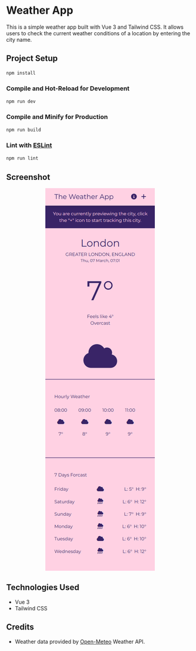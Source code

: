 # Weather App

This is a simple weather app built with Vue 3 and Tailwind CSS. It allows users to check the current weather conditions of a location by entering the city name. 

## Project Setup

```sh
npm install
```

### Compile and Hot-Reload for Development

```sh
npm run dev
```

### Compile and Minify for Production

```sh
npm run build
```

### Lint with [ESLint](https://eslint.org/)

```sh
npm run lint
```

## Screenshot
<p align="center">
  <img src="./screenshot.png" />
</p>

## Technologies Used
- Vue 3
- Tailwind CSS

## Credits
- Weather data provided by [Open-Meteo](https://open-meteo.com/) Weather API.